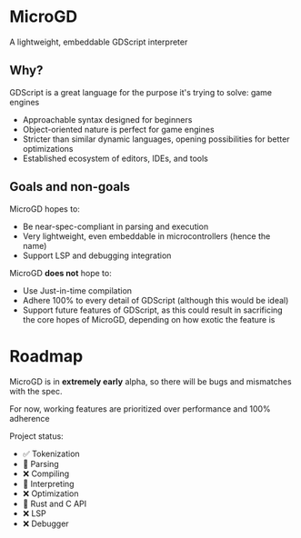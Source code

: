 # MicroGD

A lightweight, embeddable GDScript interpreter

## Why?

GDScript is a great language for the purpose it's trying to solve: game engines

- Approachable syntax designed for beginners
- Object-oriented nature is perfect for game engines
- Stricter than similar dynamic languages, opening possibilities for better optimizations
- Established ecosystem of editors, IDEs, and tools

## Goals and non-goals

MicroGD hopes to:

- Be near-spec-compliant in parsing and execution
- Very lightweight, even embeddable in microcontrollers (hence the name)
- Support LSP and debugging integration

MicroGD **does not** hope to:

- Use Just-in-time compilation
- Adhere 100% to every detail of GDScript (although this would be ideal)
- Support future features of GDScript, as this could result in sacrificing the core hopes of
  MicroGD, depending on how exotic the feature is

# Roadmap

MicroGD is in **extremely early** alpha, so there will be bugs and mismatches with the spec.

For now, working features are prioritized over performance and 100% adherence

Project status:

- ✅ Tokenization
- 🔄 Parsing
- ❌ Compiling
- 🔄 Interpreting
- ❌ Optimization
- 🔄 Rust and C API
- ❌ LSP
- ❌ Debugger
